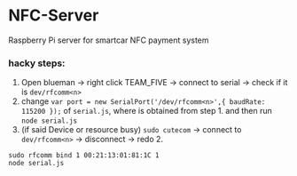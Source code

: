 # NFC-Server
Raspberry Pi server for smartcar NFC payment system

### hacky steps:
1. Open blueman -> right click TEAM_FIVE -> connect to serial -> check if it is `dev/rfcomm<n>`
2. change `var port = new SerialPort('/dev/rfcomm<n>',{ baudRate: 115200 });` of `serial.js`, where <n> is obtained from step 1.
  and then run `node serial.js`
3. (if said Device or resource busy) `sudo cutecom` -> connect to `dev/rfcomm<n>` -> disconnect -> redo 2.


```
sudo rfcomm bind 1 00:21:13:01:81:1C 1
node serial.js
```
